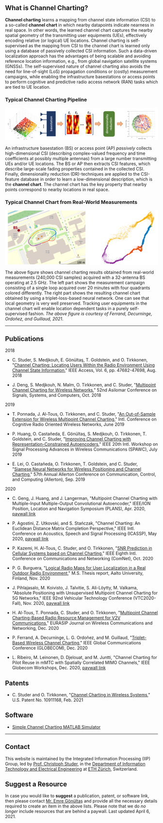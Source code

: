 ## What is Channel Charting?

**Channel charting** learns a mapping from channel state information (CSI) to a so-called **channel chart** in which nearby datapoints indicate nearness in real space. In other words, the learned channel chart captures the nearby spatial geometry of the transmitting user equipments (UEs), effectively encoding relative (or logical) UE locations. Channel charting is self-supervised as the mapping from CSI to the channel chart is learned only using a database of passively collected CSI information. Such a data-driven localization approach has the advantages of being scalable and avoiding reference location information, e.g., from global navigation satellite systems (GNSSs). The self-supervised nature of channel charting also avoids the need for line-of-sight (LoS) propagation conditions or (costly) measurement campaigns, while enabling the infrastructure basestations or access points to perform cognitive and predictive radio access network (RAN) tasks which are tied to UE location. 

### Typical Channel Charting Pipeline 

![channel charting pipeline](images/channel_charting_pipeline.png)

An infrastructure basestation (BS) or access point (AP) *passively* collects high-dimensional CSI (describing complex-valued frequency and time coefficients at possibly multiple antennas) from a large number transmitting UEs and/or UE locations. The BS or AP then extracts CSI features, which describe large-scale fading properties contained in the collected CSI. Finally, dimensionality reduction (DR)-techniques are applied to the CSI-feature database in order to learn a low-dimensional description, which is the **channel chart**. The channel chart has the key property that nearby points correspond to nearby locations in real space. 

### Typical Channel Chart from Real-World Measurements

![channel charting pipeline](images/real_channel_chart.png)

The above figure shows channel charting results obtained from real-world measurements (240,000 CSI samples) acquired with a 32-antenna BS operating at 2.5 GHz. The left part shows the measurement campaign consisting of a single loop acquired over 20 minutes with four quadrants colored differently. The right part shows the resulting channel chart  obtained by using a triplet-loss-based neural network. One can see that local geometry is very well preserved. Tracking user equipments in the channel chart will enable location dependent tasks in a purely self-supervised fashion. *The above figure is courtesy of Ferrand, Decurninge, Ordoñez, and Guillaud, 2021*.  

* * *

## Publications

2018 

* C. Studer, S. Medjkouh, E. Gönültaş, T. Goldstein, and O. Tirkkonen, "<a href="https://ieeexplore.ieee.org/abstract/document/8444621">Channel Charting: Locating Users Within  the Radio Environment Using Channel State Information</a>," IEEE Access, Vol. 6, pp. 47682-47698, Aug. 2018

* J. Deng, S. Medjkouh, N. Malm, O. Tirkkonen, and C. Studer, "<a href="https://www.research-collection.ethz.ch/handle/20.500.11850/461322">Multipoint Channel Charting for Wireless Networks</a>," 52nd Asilomar Conference on Signals, Systems, and Computers, Oct. 2018

2019 

* T. Ponnada, J. Al-Tous, O. Tirkkonen, and C. Studer, "<a href="https://www.research-collection.ethz.ch/handle/20.500.11850/461386">An Out-of-Sample Extension for Wireless Multipoint Channel Charting</a>," Intl. Conference on Cognitive Radio Oriented Wireless Networks, June 2019

* P. Huang, O. Castañeda, E. Gönültaş, S. Medjkouh, O. Tirkkonen, T. Goldstein, and C. Studer, "<a href="https://arxiv.org/abs/1908.02878">Improving Channel Charting with Representation-Constrained Autoencoders</a>," IEEE 20th Intl. Workshop on Signal Processing Advances in Wireless Communications (SPAWC), July 2019

* E. Lei, O. Castañeda, O. Tirkkonen, T. Goldstein, and C. Studer, "<a href="https://arxiv.org/abs/1909.13355">Siamese Neural Networks for Wireless Positioning and Channel Charting</a>," 57th Annual Allerton Conference on Communication, Control, and Computing (Allerton), Sep. 2019

2020

* C. Geng, J. Huang, and J. Langerman, "Multipoint Channel Charting with Multiple-Input Multiple-Output Convolutional Autoencoder," IEEE/ION Position, Location and Navigation Symposium (PLANS), Apr. 2020, <a href="https://ieeexplore.ieee.org/document/9109875">paywall link</a>

* P. Agostini, Z. Utkovski, and S. Stańczak, "Channel Charting: An Euclidean Distance Matrix Completion Perspective," IEEE Intl. Conference on Acoustics, Speech and Signal Processing (ICASSP), May 2020, <a href="https://ieeexplore.ieee.org/abstract/document/9053639">paywall link</a>

* P. Kazemi, H. Al-Tous, C. Studer, and O. Tirkkonen, "<a href="https://acris.aalto.fi/ws/portalfiles/portal/61183483/SNR_Prediction_in_Cellular_Systems_based_on_Channel_Charting.pdf">SNR Prediction in Cellular Systems based on Channel Charting</a>," IEEE Eighth Intl. Conference on Communications and Networking (ComNet), Oct. 2020

* P. G. Burguera, "<a href="https://aaltodoc.aalto.fi/bitstream/handle/123456789/97603/master_Garau_Burguera_Pere_2020.pdf?sequence=1">Logical Radio Maps for User Localization in a Real Outdoor Radio Environment</a>," M.S. Thesis report, Aalto University, Finland, Nov. 2020

* J. Pihlajasalo, M. Koivisto, J. Talvitie, S. Ali-Löytty, M. Valkama, "Absolute Positioning with Unsupervised Multipoint Channel Charting for 5G Networks," IEEE 92nd Vehicular Technology Conference (VTC2020-Fall), Nov. 2020, <a href="https://ieeexplore.ieee.org/document/9348571">paywall link</a>

* H. Al-Tous, T. Ponnada, C. Studer, and O. Tirkkonen, "<a href="https://www.research-collection.ethz.ch/handle/20.500.11850/452594">Multipoint Channel Charting-Based Radio Resource Management for V2V Communications</a>," EURASIP Journal on Wireless Communications and Networking, Dec. 2020

* P. Ferrand, A. Decurninge, L. G. Ordoñez, and M. Guillaud, "<a href="https://arxiv.org/abs/2005.12242">Triplet-Based Wireless Channel Charting</a>," IEEE Global Communications Conference (GLOBECOM), Dec. 2020

* L. Ribeiro, M. Leinonen, D. Djelouat, and M. Juntti, "Channel Charting for Pilot Reuse in mMTC with Spatially Correlated MIMO Channels,"  IEEE Globecom Workshops, Dec. 2020, <a href="https://ieeexplore.ieee.org/abstract/document/9367434">paywall link</a>

## Patents

* C. Studer and O. Tirkkonen, "<a href="https://patents.google.com/patent/US10911168B2/en">Channel Charting in Wireless Systems</a>," U.S. Patent No. 10911168, Feb. 2021

## Software

* <a href="https://github.com/IIP-Group/ChannelCharting">Simple Channel Charting MATLAB Simulator</a>

* * *

## Contact

This website is maintained by the Integrated Information Processing (IIP) Group, led by <a href="mailto:studer@ethz.ch?subject=Channel Charting Repository">Prof. Christoph Studer</a>, in the <a href="https://ee.ethz.ch/">Department of Information Technology and Electrical Engineering</a> at <a href="https://ethz.ch/en.html">ETH Zürich</a>, Switzerland. 

## Suggest a Resource

In case you would like to **suggest** a publication, patent, or software link, then please contact  <a href="mailto:eg566@cornell.edu?subject=New Channel Charting Resource">Mr. Emre Gönültaş</a> and provide all the necessary details required to create an item in the above lists. Please note that we do *no longer* include resources that are behind a paywall. Last updated April 6, 2021. 
